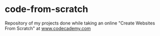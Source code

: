# code-from-scratch
Repository of my projects done while taking an online "Create Websites From Scratch" at www.codecademy.com
